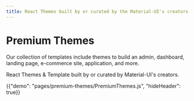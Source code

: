 ```yaml
---
title: React Themes built by or curated by the Material-UI's creators
---
```


# Premium Themes

<p class="description">Our collection of templates include themes to build an admin, dashboard, landing page, e-commerce site, application, and more.</p>

React Themes & Template built by or curated by Material-UI's creators.

{{"demo": "pages/premium-themes/PremiumThemes.js", "hideHeader": true}}
